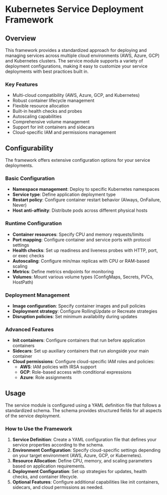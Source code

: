 # Kubernetes Service Deployment Framework

## Overview

This framework provides a standardized approach for deploying and managing services across multiple cloud environments (AWS, Azure, GCP) and Kubernetes clusters. The service module supports a variety of deployment configurations, making it easy to customize your service deployments with best practices built in.

### Key Features

- Multi-cloud compatibility (AWS, Azure, GCP, and Kubernetes)  
- Robust container lifecycle management  
- Flexible resource allocation  
- Built-in health checks and probes  
- Autoscaling capabilities  
- Comprehensive volume management  
- Support for init containers and sidecars  
- Cloud-specific IAM and permissions management  

## Configurability

The framework offers extensive configuration options for your service deployments.

### Basic Configuration

- **Namespace management**: Deploy to specific Kubernetes namespaces  
- **Service type**: Define application deployment type  
- **Restart policy**: Configure container restart behavior (Always, OnFailure, Never)  
- **Host anti-affinity**: Distribute pods across different physical hosts  

### Runtime Configuration

- **Container resources**: Specify CPU and memory requests/limits  
- **Port mapping**: Configure container and service ports with protocol settings  
- **Health checks**: Set up readiness and liveness probes with HTTP, port, or exec checks  
- **Autoscaling**: Configure min/max replicas with CPU or RAM-based scaling  
- **Metrics**: Define metrics endpoints for monitoring  
- **Volumes**: Mount various volume types (ConfigMaps, Secrets, PVCs, HostPath)  

### Deployment Management

- **Image configuration**: Specify container images and pull policies  
- **Deployment strategy**: Configure RollingUpdate or Recreate strategies  
- **Disruption policies**: Set minimum availability during updates  

### Advanced Features

- **Init containers**: Configure containers that run before application containers  
- **Sidecars**: Set up auxiliary containers that run alongside your main container  
- **Cloud permissions**: Configure cloud-specific IAM roles and policies:
  - **AWS**: IAM policies with IRSA support  
  - **GCP**: Role-based access with conditional expressions  
  - **Azure**: Role assignments  

## Usage

The service module is configured using a YAML definition file that follows a standardized schema. The schema provides structured fields for all aspects of the service deployment.

### How to Use the Framework

1. **Service Definition**: Create a YAML configuration file that defines your service properties according to the schema.  
2. **Environment Configuration**: Specify cloud-specific settings depending on your target environment (AWS, Azure, GCP, or Kubernetes).  
3. **Resource Allocation**: Define CPU, memory, and scaling parameters based on application requirements.  
4. **Deployment Configuration**: Set up strategies for updates, health checks, and container lifecycle.  
5. **Optional Features**: Configure additional capabilities like init containers, sidecars, and cloud permissions as needed.  

